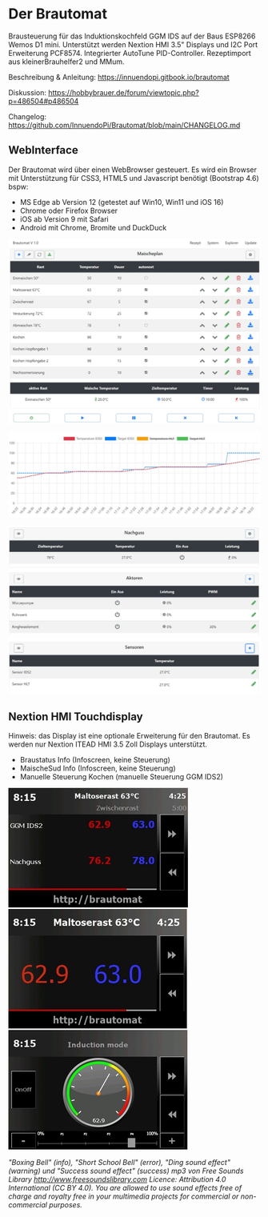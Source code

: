 # Der Brautomat

Brausteuerung für das Induktionskochfeld GGM IDS auf der Baus ESP8266 Wemos D1 mini. Unterstützt werden Nextion HMI 3.5" Displays und I2C Port Erweiterung PCF8574. Integrierter AutoTune PID-Controller. Rezeptimport aus kleinerBrauhelfer2 und MMum.

Beschreibung & Anleitung: <https://innuendopi.gitbook.io/brautomat>

Diskussion: <https://hobbybrauer.de/forum/viewtopic.php?p=486504#p486504>

Changelog: <https://github.com/InnuendoPi/Brautomat/blob/main/CHANGELOG.md>

## WebInterface

Der Brautomat wird über einen WebBrowser gesteuert. Es wird ein  Browser mit Unterstützung für CSS3, HTML5 und Javascript benötigt (Bootstrap 4.6) bspw:

* MS Edge ab Version 12 (getestet auf Win10, Win11 und iOS 16)
* Chrome oder Firefox Browser
* iOS ab Version 9 mit Safari
* Android mit Chrome, Bromite und DuckDuck

![Startseite](docs/img/brautomat.jpg)

![Startseite](docs/img/IDS_AutoTune_Ziel.jpg)

![Startseite](docs/img/brautomat-2.jpg)

## Nextion HMI Touchdisplay

Hinweis: das Display ist eine optionale Erweiterung für den Brautomat. Es werden nur Nextion ITEAD HMI 3.5 Zoll Displays unterstützt.

* Braustatus Info               (Infoscreen, keine Steuerung)
* MaischeSud Info               (Infoscreen, keine Steuerung)
* Manuelle Steuerung Kochen     (manuelle Steuerung GGM IDS2)

![Startseite](docs/img/kettlepage_sm.jpg) ![Startseite](docs/img/brewpage_sm.jpg) ![Startseite](docs/img/induction_mode_sm.jpg)

*"Boxing Bell" (info), "Short School Bell" (error), "Ding sound effect" (warning) und "Success sound effect" (success) mp3 von Free Sounds Library <http://www.freesoundslibrary.com>*
*Licence: Attribution 4.0 International (CC BY 4.0). You are allowed to use sound effects free of charge and royalty free in your multimedia projects for commercial or non-commercial purposes.*
